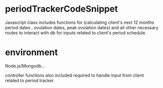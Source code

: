 # periodTrackerCodeSnippet
Javascript class includes functions for (calculating client's next 12 months period dates , ovulation dates, peak ovulation dates) and all other necessary routes to interact with db for inputs related to client's period schedule.   

# environment
Node.js/Mongodb...

 controller functions also included required to handle input from client related to period tracker.
